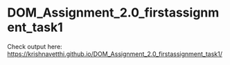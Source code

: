 # DOM_Assignment_2.0_firstassignment_task1
Check output here: https://krishnavetthi.github.io/DOM_Assignment_2.0_firstassignment_task1/
